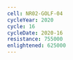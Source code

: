 ```yaml
---
cell: NR02-GOLF-04
cycleYear: 2020
cycle: 16
cycleDate: 2020-16
resistance: 755000
enlightened: 625000
---
```

